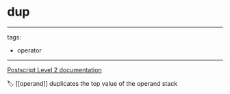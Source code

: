 # dup

---
tags:

- operator

---

[Postscript Level 2 documentation](https://hepunx.rl.ac.uk/~adye/psdocs/ref/PSL2d.html#dup)

🏷️ [[operand]]
duplicates the top value of the operand stack
